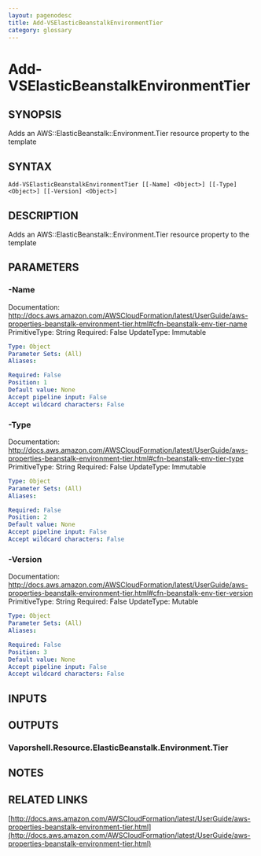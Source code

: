 ```yaml
---
layout: pagenodesc
title: Add-VSElasticBeanstalkEnvironmentTier
category: glossary
---
```


# Add-VSElasticBeanstalkEnvironmentTier

## SYNOPSIS
Adds an AWS::ElasticBeanstalk::Environment.Tier resource property to the template

## SYNTAX

```
Add-VSElasticBeanstalkEnvironmentTier [[-Name] <Object>] [[-Type] <Object>] [[-Version] <Object>]
```

## DESCRIPTION
Adds an AWS::ElasticBeanstalk::Environment.Tier resource property to the template

## PARAMETERS

### -Name
Documentation: http://docs.aws.amazon.com/AWSCloudFormation/latest/UserGuide/aws-properties-beanstalk-environment-tier.html#cfn-beanstalk-env-tier-name
PrimitiveType: String
Required: False
UpdateType: Immutable

```yaml
Type: Object
Parameter Sets: (All)
Aliases: 

Required: False
Position: 1
Default value: None
Accept pipeline input: False
Accept wildcard characters: False
```

### -Type
Documentation: http://docs.aws.amazon.com/AWSCloudFormation/latest/UserGuide/aws-properties-beanstalk-environment-tier.html#cfn-beanstalk-env-tier-type
PrimitiveType: String
Required: False
UpdateType: Immutable

```yaml
Type: Object
Parameter Sets: (All)
Aliases: 

Required: False
Position: 2
Default value: None
Accept pipeline input: False
Accept wildcard characters: False
```

### -Version
Documentation: http://docs.aws.amazon.com/AWSCloudFormation/latest/UserGuide/aws-properties-beanstalk-environment-tier.html#cfn-beanstalk-env-tier-version
PrimitiveType: String
Required: False
UpdateType: Mutable

```yaml
Type: Object
Parameter Sets: (All)
Aliases: 

Required: False
Position: 3
Default value: None
Accept pipeline input: False
Accept wildcard characters: False
```

## INPUTS

## OUTPUTS

### Vaporshell.Resource.ElasticBeanstalk.Environment.Tier

## NOTES

## RELATED LINKS

[http://docs.aws.amazon.com/AWSCloudFormation/latest/UserGuide/aws-properties-beanstalk-environment-tier.html](http://docs.aws.amazon.com/AWSCloudFormation/latest/UserGuide/aws-properties-beanstalk-environment-tier.html)

